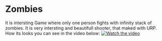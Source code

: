 # Zombies
It is intersting Game where only one person fights with infinity stack of zombies. 
It is very intersting and beautifull shooter, that maked with URP.
How its looks you can see in the video below:
[![Watch the video](https://img.youtube.com/vi/rGIX5AekC2A/maxresdefault.jpg)](https://www.youtube.com/watch?v=rGIX5AekC2A&t=1s&ab_channel=Developer)
